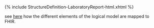 {% include StructureDefinition-LaboratoryReport-html.xhtml %}

see [here](StructureDefinition-LaboratoryReport-mappings.html) how the different elements of the logical model are mapped to FHIR.